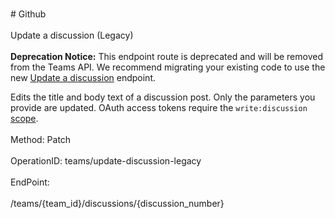 <br>#     Github</br>
<br>Update a discussion (Legacy)</br>
<br>**Deprecation Notice:** This endpoint route is deprecated and will be removed from the Teams API. We recommend migrating your existing code to use the new [Update a discussion](https://developer.github.com/v3/teams/discussions/#update-a-discussion) endpoint.

Edits the title and body text of a discussion post. Only the parameters you provide are updated. OAuth access tokens require the `write:discussion` [scope](https://developer.github.com/apps/building-oauth-apps/understanding-scopes-for-oauth-apps/).</br>
<br>Method: Patch</br>
<br>OperationID: teams/update-discussion-legacy</br>
<br>EndPoint:</br>
<br>/teams/{team_id}/discussions/{discussion_number}</br>
